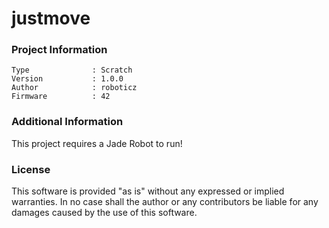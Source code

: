 justmove
================



### Project Information
```
Type              : Scratch
Version           : 1.0.0
Author            : roboticz
Firmware          : 42
```

### Additional Information
This project requires a Jade Robot to run!

### License
This software is provided "as is" without any expressed or implied warranties.  In no case shall the author or any contributors be liable for any damages caused by the use of this software.

